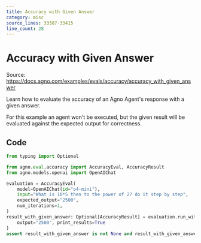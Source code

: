 ```yaml
---
title: Accuracy with Given Answer
category: misc
source_lines: 33387-33415
line_count: 28
---
```


# Accuracy with Given Answer
Source: https://docs.agno.com/examples/evals/accuracy/accuracy_with_given_answer

Learn how to evaluate the accuracy of an Agno Agent's response with a given answer.

For this example an agent won't be executed, but the given result will be evaluated against the expected output for correctness.

## Code

```python
from typing import Optional

from agno.eval.accuracy import AccuracyEval, AccuracyResult
from agno.models.openai import OpenAIChat

evaluation = AccuracyEval(
    model=OpenAIChat(id="o4-mini"),
    input="What is 10*5 then to the power of 2? do it step by step",
    expected_output="2500",
    num_iterations=1,
)
result_with_given_answer: Optional[AccuracyResult] = evaluation.run_with_output(
    output="2500", print_results=True
)
assert result_with_given_answer is not None and result_with_given_answer.avg_score >= 8
```



